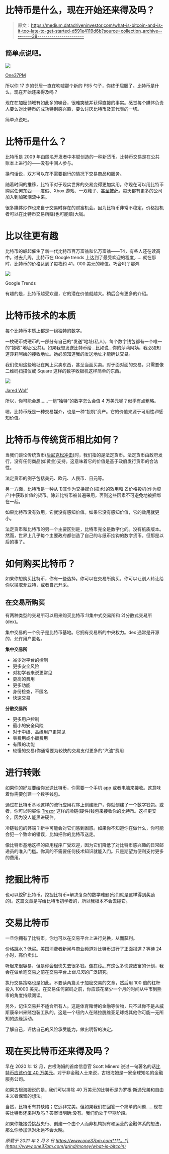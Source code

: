 # 比特币是什么，现在开始还来得及吗？

> 原文：<https://medium.datadriveninvestor.com/what-is-bitcoin-and-is-it-too-late-to-get-started-d591e4119d6b?source=collection_archive---------38----------------------->

## 简单点说吧。

![](img/9d85978f4f5972a82d017181ab06448a.png)

[One37PM](https://www.one37pm.com/grind/money/what-is-bitcoin)

所以你 17 岁的邻居一直在吹嘘那个新的 PS5 勺子，你终于屈服了。比特币是什么，现在开始还来得及吗？

现在在加密领域有如此多的噪音，很难突破并获得直接的事实。感觉每个媒体负责人要么对比特币的成功特别感兴趣，要么讨厌比特币及其代表的一切。

简单点说吧。

# 比特币是什么？

比特币是 2009 年由匿名开发者中本聪创造的一种新货币。比特币交易是在公共账本上进行的——没有中间人参与。

换句话说，双方可以在不需要银行的情况下交易商品和服务。

随着时间的推移，比特币对于现实世界的交易变得更加实用。你现在可以用比特币购买任何东西——度假、Xbox 游戏、一双鞋子、[甚至披萨](https://www.investopedia.com/news/bitcoin-pizza-day-celebrating-20-million-pizza-order/)。每天都有更多的公司加入到加密潮流中来。

很多媒体炒作也来自于交易时存在的财富机会。因为比特币非常不稳定，价格投机者可以在比特币交易所赚(也可能赔)大钱。

# 比以往更有趣

比特币的崛起催生了新一代比特币百万富翁和亿万富翁——T4，有些人还在读高中。过去几周，比特币在 Google trends 上达到了最受欢迎的程度,……就在那时，比特币的价格达到了每枚约 41，000 美元的峰值。巧合吗？那鸿

![](img/2648e144944851c5941f41504152a4a3.png)

Google Trends

有趣的是，比特币越受欢迎，它的潜在价值就越大。稍后会有更多的介绍。

# 比特币技术的本质

每个比特币本质上都是一组独特的数字。

一枚硬币或硬币的一部分有自己的“发送”地址(私人)，每个数字钱包都有一个唯一的“接收”地址(公共)。如果我想发送比特币给…比如说…你的莎莉阿姨，我必须知道莎莉阿姨的接收地址。她必须知道我的发送地址才能确认交易。

我们使用这些地址在网上买卖东西，甚至当面买卖。对于面对面的交易，只需要像二维码扫描仪或 Square 这样的数字收银机这样简单的东西。

![](img/83c38589e665915fe4c2b050db9209bc.png)

[Jared Wolf](http://humanfuture.medium.com)

所以，你可能会想……一组“独特”的数字怎么会值 4 万美元呢？似乎有点粗略。

嗯，比特币既是一种交易媒介，也是一种“投机”资产。它的价值来源于可用性*和*感知价值。

# 比特币与传统货币相比如何？

当我们谈论传统货币[(后尼克松冲击)](https://corporatefinanceinstitute.com/resources/knowledge/economics/nixon-shock/)时，我们指的是法定货币。法定货币由政府发行，没有任何商品(如黄金)支持。这意味着它的价值是基于政府发行货币的合法性。

法定货币的例子包括美元、欧元、人民币、日元等。

另一方面，比特币是一种从 1)其作为交换媒介(技术)的效用和 2)价格投机(作为资产)中获取价值的货币。除非比特币被普遍采用，否则这些因素不可避免地被捆绑在一起。

如果比特币没有效用，它就没有感知价值。如果它没有感知价值，它的效用就更小。

法定货币和比特币的另一个主要区别是，比特币完全是数字化的。没有纸质版本。然而，世界上几乎每个主要政府都创造了自己的与纸币挂钩的数字货币。但那是以后的事了。

# 如何购买比特币？

如果你想购买比特币，你有一些选择。你可以在交易所购买，你可以让别人转让给你以换取菲亚特，或者自己开采。

## 在交易所购买

有两种类型的交易所可以用来购买比特币:1)集中式交易所和 2)分散式交易所(dex)。

集中交易的一个例子是比特币基地。它拥有交易所的中央权力。dex 通常是开源的，允许用户匿名。

**集中交易所**

*   减少对平台的控制
*   更多安全风险
*   对初学者来说更常见
*   更高的费用
*   更多功能
*   身份检查，不匿名
*   快速交易

**分散交易所**

*   更多用户控制
*   最小的安全风险
*   对于中级、高级用户更常见
*   零费用或小额费用
*   有限的功能
*   较慢的交易(你通常要为较快的交易支付更多的“汽油”费用

# 进行转账

如果你的好友要给你发送比特币，你需要一个手机 app 或者电脑来接收。这意味着你需要创建一个数字钱包。

通过在比特币基地这样的流行应用程序上创建账户，你就创建了一个数字钱包。或者，你可以购买像 [Trezor](https://wallet.trezor.io/#/) 这样的冷链(硬件)钱包来接收你的比特币。这样更安全，因为没人能黑进硬件。

冷链钱包的弊端？新手可能会对它们感到困惑。如果你不知道你在做什么，你可能会犯一个致命的错误，比如把你的比特币送走。

像比特币基地这样的应用程序广受欢迎，因为它们降低了对比特币感兴趣的日常邮递员的准入门槛。你真的不需要任何技术知识就能入门。只是期望为便利支付更多的费用。

# 挖掘比特币

也可以挖矿比特币。挖掘比特币=解决复杂的数学难题(他们就是这样得到奖励的)。这篇文章是写给比特币初学者的，所以我根本不会去碰它。

# 交易比特币

一旦你拥有了比特币，你也可以在交易平台上进行兑换，从而获利。

价格跳水？低买。美国消费者新闻与商业频道对比特币进行了正面报道？等待 24 小时，高价卖出。

听起来很容易，但是你会很快失去很多钱。[像在秒。](https://medium.com/crypto-punks/how-we-lost-90-of-crypto-investments-in-a-few-hours-64fdf1fd5ea1)有这么多快速致富的计划，我会在做单笔交易之前在交易平台*上做几天*的广泛研究。

执行交易策略也是如此。不要读两篇关于加密交易的文章，然后用 100 倍的杠杆投入 10000 美元。在交易任何密码之前，你应该花至少一个月的时间从牛市到熊市的角度持续阅读。

另外，记住交易并不适合所有人。这是体育赌博的金融等价物，只不过你不是从威斯康辛州来赌包装工队的。这是一个纽约人在赌拉脱维亚足球或其他你可能一无所知的边缘运动。

了解自己，评估自己的风险承受能力，做出明智的决定。

# 现在买比特币还来得及吗？

早在 2020 年 12 月，古根海姆的首席信息官 Scott Minerd 说过一句著名的话[比特币应该价值 40 万美元](https://cryptopotato.com/bitcoin-price-should-be-400k-says-guggenheims-cio/)。对于非金融人士来说，古根海姆是一家全球知名的金融服务公司。

如果古根海姆说的是…我们可以排除 40 万美元的比特币是为罗根·斯通兄弟和自由主义者保留的想法。

当然，比特币有其缺陷；它远非完美。但如果我们在回答一个简单的问题……现在买比特币还来得及吗？答案很明确:没有。我们仍处于早期阶段。

如果你能接受挑战央行、创建一个由个人而非机构拥有和运营的金融体系的想法，那么你参加派对永远不会太晚。

*原载于 2021 年 2 月 3 日 https://www.one37pm.com**[*。*](https://www.one37pm.com/grind/money/what-is-bitcoin)*